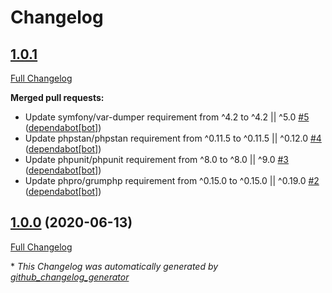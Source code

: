 # Changelog

## [1.0.1](https://github.com/antidot-framework/dbal-adapter/tree/HEAD)

[Full Changelog](https://github.com/antidot-framework/dbal-adapter/compare/1.0.0...HEAD)

**Merged pull requests:**

- Update symfony/var-dumper requirement from ^4.2 to ^4.2 || ^5.0 [\#5](https://github.com/antidot-framework/dbal-adapter/pull/5) ([dependabot[bot]](https://github.com/apps/dependabot))
- Update phpstan/phpstan requirement from ^0.11.5 to ^0.11.5 || ^0.12.0 [\#4](https://github.com/antidot-framework/dbal-adapter/pull/4) ([dependabot[bot]](https://github.com/apps/dependabot))
- Update phpunit/phpunit requirement from ^8.0 to ^8.0 || ^9.0 [\#3](https://github.com/antidot-framework/dbal-adapter/pull/3) ([dependabot[bot]](https://github.com/apps/dependabot))
- Update phpro/grumphp requirement from ^0.15.0 to ^0.15.0 || ^0.19.0 [\#2](https://github.com/antidot-framework/dbal-adapter/pull/2) ([dependabot[bot]](https://github.com/apps/dependabot))

## [1.0.0](https://github.com/antidot-framework/dbal-adapter/tree/1.0.0) (2020-06-13)

[Full Changelog](https://github.com/antidot-framework/dbal-adapter/compare/8d4dd33072cb5e87b36afe0082ac021dd07714bc...1.0.0)



\* *This Changelog was automatically generated by [github_changelog_generator](https://github.com/github-changelog-generator/github-changelog-generator)*
